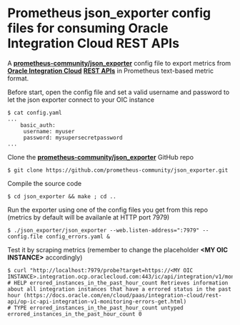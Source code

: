 # Prometheus json_exporter config files for consuming Oracle Integration Cloud REST APIs

A **[prometheus-community/json_exporter](https://github.com/prometheus-community/json_exporter)** config file to export metrics from **[Oracle Integration Cloud](https://www.oracle.com/it/integration/)** **[REST APIs](https://docs.oracle.com/en/cloud/paas/integration-cloud/rest-api)** in Prometheus text-based metric format. 

Before start, open the config file and set a valid username and password to let the json exporter connect to your OIC instance

```console
$ cat config.yaml
...
    basic_auth:
     username: myuser
     password: mysupersecretpassword
...
```

Clone the **[prometheus-community/json_exporter](https://github.com/prometheus-community/json_exporter)** GitHub repo

```console
$ git clone https://github.com/prometheus-community/json_exporter.git
```

Compile the source code 

```console
$ cd json_exporter && make ; cd ..
```

Run the exporter using one of the config files you get from this repo (metrics by default will be availanle at HTTP port 7979)

```console
$ ./json_exporter/json_exporter --web.listen-address=":7979" --config.file config_errors.yaml &
```

Test it by scraping metrics (remember to change the placeholder **\<MY OIC INSTANCE\>** accordingly)

```console
$ curl "http://localhost:7979/probe?target=https://<MY OIC INSTANCE>.integration.ocp.oraclecloud.com:443/ic/api/integration/v1/monitoring/errors"
# HELP errored_instances_in_the_past_hour_count Retrieves information about all integration instances that have a errored status in the past hour (https://docs.oracle.com/en/cloud/paas/integration-cloud/rest-api/op-ic-api-integration-v1-monitoring-errors-get.html)
# TYPE errored_instances_in_the_past_hour_count untyped
errored_instances_in_the_past_hour_count 0
```



